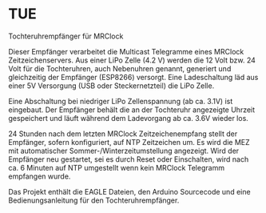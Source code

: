 # TUE
Tochteruhrempfänger für MRClock

Dieser Empfänger verarbeitet die Multicast Telegramme eines MRClock Zeitzeichenservers. Aus einer LiPo Zelle (4.2 V) werden die 12 Volt bzw. 24 Volt für die Tochteruhren, auch Nebenuhren genannt, generiert und gleichzeitig der Empfänger (ESP8266) versorgt. Eine Ladeschaltung läd aus einer 5V Versorgung (USB oder Steckernetzteil) die LiPo Zelle.  

Eine Abschaltung bei niedriger LiPo Zellenspannung (ab ca. 3.1V) ist eingebaut. Der Empfänger behält die an der Tochteruhr angezeigte Uhrzeit gespeichert und läuft während dem Ladevorgang ab ca. 3.6V wieder los.

24 Stunden nach dem letzten MRClock Zeitzeichenempfang stellt der Empfänger, sofern konfiguriert, auf NTP Zeitzeichen um. Es wird die MEZ mit automatischer Sommer-/Winterzeitumstellung angezeigt. Wird der Empfänger neu gestartet, sei es durch Reset oder Einschalten, wird nach ca. 6 Minuten auf NTP umgestellt wenn kein MRClock Telegramm empfangen wurde.

Das Projekt enthält die EAGLE Dateien, den Arduino Sourcecode und eine Bedienungsanleitung für den Tochteruhrempfänger.
